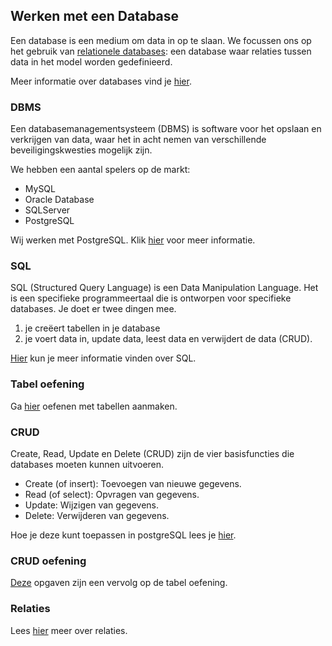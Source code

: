 ## Werken met een Database

Een database is een medium om data in op te slaan. We focussen ons op het gebruik van <u>relationele databases</u>: een database waar relaties tussen data in het model worden gedefinieerd.

Meer informatie over databases vind je [hier](database.md). 

### DBMS

Een databasemanagementsysteem (DBMS) is software voor het opslaan en verkrijgen van data, waar het in acht nemen van verschillende beveiligingskwesties mogelijk zijn.

We hebben een aantal spelers op de markt:
- MySQL
- Oracle Database
- SQLServer
- PostgreSQL

Wij werken met PostgreSQL. Klik [hier](postgresql.md) voor meer informatie.

### SQL

SQL (Structured Query Language) is een Data Manipulation Language. Het is een specifieke programmeertaal die is ontworpen voor specifieke databases. Je doet er twee dingen mee.
1. je creëert tabellen in je database 
2. je voert data in, update data, leest data en verwijdert de data (CRUD).

[Hier](sql.md) kun je meer informatie vinden over SQL.

### Tabel oefening

Ga [hier](create_opdracht.md) oefenen met tabellen aanmaken.

### CRUD

Create, Read, Update en Delete (CRUD) zijn de vier basisfuncties die databases moeten kunnen uitvoeren.

- Create (of insert): Toevoegen van nieuwe gegevens.
- Read (of select): Opvragen van gegevens.
- Update: Wijzigen van gegevens.
- Delete: Verwijderen van gegevens.

Hoe je deze kunt toepassen in postgreSQL lees je [hier](crud.md).

### CRUD oefening

[Deze](crud_opdracht.md) opgaven zijn een vervolg op de tabel oefening.

### Relaties

Lees [hier](relaties.md) meer over relaties. 